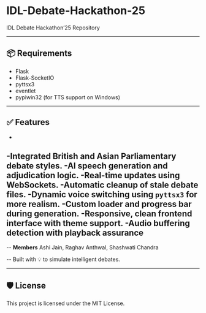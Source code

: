 # IDL-Debate-Hackathon-25
IDL Debate Hackathon’25 Repository

---

## 📦 Requirements

- Flask  
- Flask-SocketIO  
- pyttsx3  
- eventlet  
- pypiwin32 (for TTS support on Windows)

---

## ✅ Features
-
-Integrated British and Asian Parliamentary debate styles.
-AI speech generation and adjudication logic.
-Real-time updates using WebSockets.
-Automatic cleanup of stale debate files.
-Dynamic voice switching using `pyttsx3` for more realism.
-Custom loader and progress bar during generation.
-Responsive, clean frontend interface with theme support.
-Audio buffering detection with playback assurance
---

--
**Members**
Ashi Jain, Raghav Anthwal, Shashwati Chandra

--
Built with 💡 to simulate intelligent debates.

---

## 🛡 License

This project is licensed under the MIT License.
